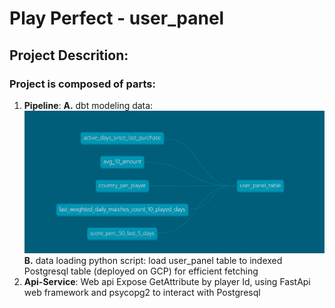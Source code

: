 

# Play Perfect - user_panel 

## Project Descrition:
### Project is composed of parts:
1. **Pipeline**: 
    **A.** dbt modeling data: ![model graph](/user_panel_graph.PNG)
    **B.** data loading  python script:  load user_panel table to indexed Postgresql table (deployed on GCP) for efficient fetching 
2. **Api-Service**: Web api Expose GetAttribute by player Id, using FastApi web framework and psycopg2 to interact with Postgresql







